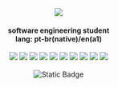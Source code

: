 <div align="center">
  <img src="https://img.icons8.com/?size=33&id=4Z2nCrz5iPY2&format=png&color=228B22">
</div>
<div align="center">
  <h4> software engineering student <br>
      lang: pt-br(native)/en(a1) </h4>
</div>
<div align="center">
  <!--HTML--> <img src="https://img.icons8.com/?size=26&id=101353&format=png&color=ffffff">
  <!--CSS--> <img src="https://img.icons8.com/?size=26&id=102501&format=png&color=ffffff">
  <!--JAVASCRIPT--> <img src="https://img.icons8.com/?size=26&id=WOB9D18y7S7J&format=png&color=ffffff">
  <!--PYTHON--> <img src="https://img.icons8.com/?size=28&id=24045&format=png&color=ffffff">
  <!--VSCODE--> <img src="https://img.icons8.com/?size=24&id=102978&format=png&color=ffffff">
  <!--PYCHARM--> <img src="https://img.icons8.com/?size=27&id=72738&format=png&color=ffffff">
  <!--MYSQL--> <img src="https://img.icons8.com/?size=39&id=39855&format=png&color=ffffff">
  <!--GIT--> <img src="https://img.icons8.com/?size=24&id=38389&format=png&color=ffffff">
  <!--WINDOWS11--> <img src="https://img.icons8.com/?size=26&id=ee4s7iSQnSQA&format=png&color=ffffff">
  <!--UBUNTU--><img src="https://img.icons8.com/?size=21&id=11370&format=png&color=ffffff">
</div>
<br>
<div align="center">
  <a src="##"><img alt="Static Badge" src="https://img.shields.io/badge/PLAYLIST%20LOFI-%20black?style=flat-square&logo=spotify&logoColor=%23ffffff&logoSize=auto&labelColor=%23000000&color=%23000000&cacheSeconds=https%3A%2F%2Fopen.spotify.com%2Fplaylist%2F4HVe3KkA9abRxlcFiniyIa%3Fsi%3Dfa4e6f465bfa4eb4"></a>
</div>



